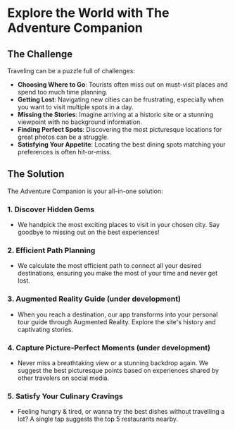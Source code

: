 # Explore the World with The Adventure Companion

## The Challenge

Traveling can be a puzzle full of challenges:

- **Choosing Where to Go**: Tourists often miss out on must-visit places and spend too much time planning.
- **Getting Lost**: Navigating new cities can be frustrating, especially when you want to visit multiple spots in a day.
- **Missing the Stories**: Imagine arriving at a historic site or a stunning viewpoint with no background information.
- **Finding Perfect Spots**: Discovering the most picturesque locations for great photos can be a struggle.
- **Satisfying Your Appetite**: Locating the best dining spots matching your preferences is often hit-or-miss.

## The Solution

The Adventure Companion is your all-in-one solution:

### 1. **Discover Hidden Gems**
   - We handpick the most exciting places to visit in your chosen city. Say goodbye to missing out on the best experiences!

### 2. **Efficient Path Planning**
   - We calculate the most efficient path to connect all your desired destinations, ensuring you make the most of your time and never get lost.

### 3. **Augmented Reality Guide (under development)**
   - When you reach a destination, our app transforms into your personal tour guide through Augmented Reality. Explore the site's history and captivating stories.

### 4. **Capture Picture-Perfect Moments (under development)**
   - Never miss a breathtaking view or a stunning backdrop again. We suggest the best picturesque points based on experiences shared by other travelers on social media.

### 5. **Satisfy Your Culinary Cravings**
   - Feeling hungry & tired, or wanna try the best dishes without travelling a lot? A single tap suggests the top 5 restaurants nearby.
